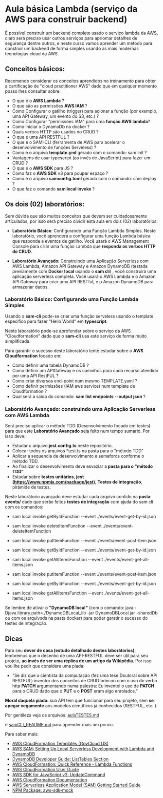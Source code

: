 # Aula básica Lambda (serviço da AWS para construir backend)

É possível construir um backend completo usado o serviço lambda da AWS, claro será preciso usar outros serviços para apriomar detalhes de segurança dentre outros, e neste curso vamos aprender um método para construir um backend de forma simples usando as mais modernas tecnologias cloud da AWS.

## Conceitos básicos:

Recomendo considerar os conceitos aprendidos no treinamento para obter a cartificação de "cloud practitioner AWS" dado que em qualquer momento posso lhes consultar sobre:
 * O que é o **AWS Lambda** ?
 * O que são as permissões **AWS IAM** ?
 * Como Configurar o gatilho (trigger) para acionar a função (por exemplo, uma API Gateway, um evento do S3, etc.) ?
 * Como Configurar "permissões IAM" para uma **função AWS lambda**?
 * Como iniciar o DynamoDb no docker ?
 * Quais verbos HTTP são usados no CRUD ?
 * O que é uma API RESTFUL ?
 * O que é o SAM-CLI (ferramenta de AWS para acelerar o desenvolvimento de funções Serveless) ?
 * Como é o arquivo **template.yml** gerado com o comando: sam init ?
 * Vantagens de usar typescript (ao invés de JavaScript) para fazer um CRUD ?
 * O que é o **AWS SDK** para JS ?
 * Como faz o **AWS SDK** v3 para poupar espaço ? 
 * Como é o arquivo **samconfig.toml** gerado com o comando: sam deploy ?
 * O que faz o comando **sam local invoke** ?


## Os dois (02) laboratórios:

Sem dúvida que são muitos conceitos que devem ser cuidadosamente artículados, por isso será preciso dividir está aula em dois (02) laboratórios:

 + **Laboratório Básico**: Configurando uma Função Lambda Simples. Neste laboratório, você aprenderá a configurar uma função Lambda básica que responde a eventos de gatilho. Você usará o AWS Management Console para criar uma função Lambda que **responda os verbos HTTP do CRUD**. 

+ **Laboratório Avançado**: Construindo uma Aplicação Serverless com AWS Lambda, Amazon API Gateway e Amazon DynamoDB (testada previamente com **Docker local** usando o **sam cli**) , você construirá uma aplicação serverless completa. Você usará o AWS Lambda e o Amazon API Gateway para criar uma API RESTful, e o Amazon DynamoDB para armazenar dados.


### **Laboratório Básico**: Configurando uma Função Lambda Simples

Usando o **sam-cli** pode-se criar uma função serveless usando o template especifico para fazer "Hello World" em **typescript**. 

Neste laboratório pode-se aprofundar sobre o serviço da AWS "Cloudformation" dado que o **sam-cli** usa este serviço de forma muito simplificada. 

Para garantir o sucesso deste laboratório tente estudar sobre o **AWS  Cloudformation** focado em:

* Como definir uma tabela DynamoDB ?
* Como definir um APIGateway e os caminhos para cada recurso atendido por uma API RestFUL ?
* Como criar diversos end-point num mesmo TEMPLATE.yaml ?
* Como definir permissões (IAM aws service) num template de Cloudformation ?
* Qual será a saída do comando: **sam list endpoints --output json** ?

### **Laboratório Avançado**: construindo uma Aplicação Serverless com AWS Lambda

Será preciso aplicar o método TDD (Desenvolvimento focado em testes) para que este **Laboratório Avançado** seja feito num tempo sumário. Por isso deve: 
*  Estudar o arquivo **jest.config.ts** neste repositório.
*  Colocar todos os arquivos *test.ts na pasta para o "método TDD"
*  Aplicar a sequencia de desenvolvimento e semaforos conforme o método TDD.
*  Ao finalizar o desenvolvimento deve esvaziar a **pasta para o "método TDD"**
*  Estudar sobre **testes unitários**, **jest (https://www.npmjs.com/package/jest)**, **Testes de integração**, pirámide de testes.
  
Neste laborátorio avançado deve estudar cada arquivo contido na **pasta events/** dado que serão feitos **testes de integração** com ajuda do sam cli com os comandos:

* sam local invoke getByIdFunction --event ./events/event-get-by-id.json

* sam local invoke deleteItemFunction --event ./events/event-deleteItemFunction

* sam local invoke putItemFunction --event ./events/event-post-item.json 

* sam local invoke getByIdFunction --event ./events/event-get-by-id.json

* sam local invoke getAllItemsFunction --event ./events/event-get-all-items.json

* sam local invoke putItemFunction --event ./events/event-post-item.json 

* sam local invoke getByIdFunction --event ./events/event-get-by-id.json

* sam local invoke getAllItemsFunction --event ./events/event-get-all-items.json

Se lembre de ativar o **"DynamoDB local"** (com o comando: java -Djava.library.path=./DynamoDBLocal_lib -jar DynamoDBLocal.jar -sharedDb ou com os arquivods na pasta docker) para poder garatir o sucesso do testes de integração.

## Dicas 

Para seu  **dever de casa (estudo detalhado destes laborátorios)**, lembremos que o desenho de uma API-RESTFUL deve ser útil para seu projeto, **ao invés de ser uma réplica de um artigo da Wikipẽdia**.  Por isso vou lhe pedir que considere uma piada:

- "Se diz que o cientista da computação (fez uma tese Doutoral sobre API RESTFUL) inventor dos conceitos de CRUD brincou com o uso do verbo http **PATCH** argumentando numa palestra: Eu inventei o uso de  **PATCH** para o CRUD dado que o **PUT** e o **POST** eram algo enrolados."

**Moral daquela piada:** sua API tem que funcionar para seu projeto, sem **se apegar cegamente** aos modelos cientificos já conhecidos (RESTFUL, etc..). 

Por gentileza veja os arquivos: [aulaTESTES.md](https://github.com/julian-gamboa-bahia/aulas-serveless-2023/blob/main/aulaTESTES.md)

e [samCLI_README.md](https://github.com/julian-gamboa-bahia/aulas-serveless-2023/blob/main/samCLI_README.md) para aprender mais um pouco. 

Para saber mais: 

- [AWS CloudFormation Templates (GovCloud US)](https://aws.amazon.com/cloudformation/resources/templates/govcloud-us/)
- [AWS SAM: Setting Up Local Serverless Development with Lambda and DynamoDB](https://betterprogramming.pub/aws-sam-setting-local-serverless-development-with-lambda-and-dynamodb-5b4c7375f813)
- [DynamoDB Developer Guide: ListTables Section](https://docs.aws.amazon.com/amazondynamodb/latest/developerguide/example_dynamodb_ListTables_section.html)
- [AWS CloudFormation: Quick Reference - Lambda Functions](https://docs.aws.amazon.com/AWSCloudFormation/latest/UserGuide/quickref-lambda.html)
- [AWS CloudFormation User Guide](https://docs.aws.amazon.com/AWSCloudFormation/latest/UserGuide/Welcome.html)
- [AWS SDK for JavaScript v3: UpdateCommand](https://docs.aws.amazon.com/AWSJavaScriptSDK/v3/latest/Package/-aws-sdk-lib-dynamodb/Class/UpdateCommand/)
- [AWS CloudFormation Documentation](https://docs.aws.amazon.com/cloudformation/)
- [AWS Serverless Application Model (SAM) Getting Started Guide](https://docs.aws.amazon.com/serverless-application-model/latest/developerguide/serverless-getting-started.html)
- [NPM Package: aws-sdk-mock](https://www.npmjs.com/package/aws-sdk-mock)



